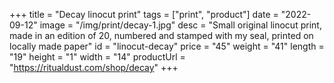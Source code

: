 +++
title = "Decay linocut print"
tags = ["print", "product"]
date = "2022-09-12"
image = "/img/print/decay-1.jpg"
desc = "Small original linocut print, made in an edition of 20, numbered and stamped with my seal, printed on locally made paper"
id = "linocut-decay"
price = "45"
weight = "41"
length = "19"
height = "1"
width = "14"
productUrl = "https://ritualdust.com/shop/decay"
+++
